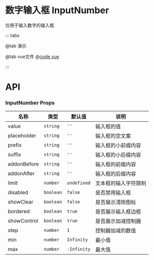 # 数字输入框   InputNumber

仅用于输入数字的输入框

::: tabs

@tab 演示
<InputNumberDemo1></InputNumberDemo1>

@tab vue文件
@[code vue](./InputNumberDemo1.vue)

:::



# API
### InputNumber Props

| 名称          | 类型        | 默认值         | 说明         |
|-------------|-----------|-------------|------------|
| value       | `string`  | `''`        | 输入框的值      |
| placeholder | `string`  | `''`        | 输入框的空文案    |
| prefix      | `string`  | `''`        | 输入框的小前缀内容  |
| suffix      | `string`  | `''`        | 输入框的小后缀内容  |
| addonBefore | `string`  | `''`        | 输入框的前缀内容   |
| addonAfter  | `string`  | `''`        | 输入框的后缀内容   |
| limit       | `number`  | `undefined` | 文本框的输入字符限制 |
| disabled    | `boolean` | `false`     | 是否禁用输入框    |
| showClear   | `boolean` | `false`     | 是否展示清除图标   |
| bordered    | `boolean` | `true`      | 是否展示输入框边框  |
| showControl | `boolean` | `true`      | 是否展示加减控制器  |
| step        | `number`  | `1`         | 控制器加减的数值   |
| min         | `number`  | `Infinity`  | 最小值        |
| max         | `number`  | `-Infinity`         | 最大值        |

